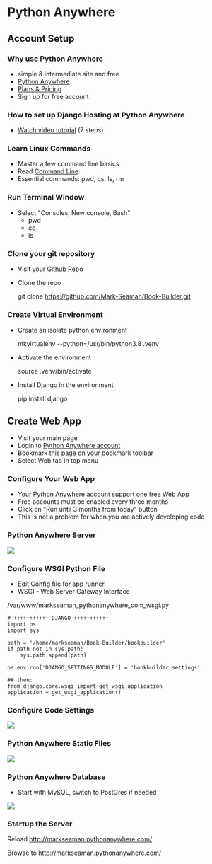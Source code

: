 # Python Anywhere 

## Account Setup

### Why use Python Anywhere 
* simple & intermediate site and free
* [Python Anywhere](https://www.pythonanywhere.com)
* [Plans & Pricing](https://www.pythonanywhere.com/pricing/)
* Sign up for free account


### How to set up Django Hosting at Python Anywhere 
* [Watch video tutorial](https://www.youtube.com/watch?v=Y4c4ickks2A)  (7 steps)


### Learn Linux Commands
* Master a few command line basics
* Read [Command Line](CommandLine.md)
* Essential commands: pwd, cs, ls, rm


### Run Terminal Window
*  Select "Consoles, New console, Bash"
    * pwd
    * cd
    * ls


### Clone your git repository
* Visit your [Github Repo](https://github.com/Mark-Seaman/Book-Builder.git)
* Clone the repo
    
    git clone https://github.com/Mark-Seaman/Book-Builder.git


### Create Virtual Environment
* Create an isolate python environment

    mkvirtualenv --python=/usr/bin/python3.8 .venv
    
* Activate the environment

    source .venv/bin/activate

* Install Django in the environment
    
    pip install django



## Create Web App
* Visit your main page
* Login to [Python Anywhere account](https://www.pythonanywhere.com)
* Bookmark this page on your bookmark toolbar
* Select Web tab in top menu


### Configure Your Web App
* Your Python Anywhere account support one free Web App
* Free accounts must be enabled every three months
* Click on "Run until 3 months from today" button
* This is not a problem for when you are actively developing code

### Python Anywhere Server

![](img/pa-server.png)


### Configure WSGI Python File
* Edit Config file for app runner
* WSGI - Web Server Gateway Interface


/var/www/markseaman_pythonanywhere_com_wsgi.py

    # +++++++++++ DJANGO +++++++++++
    import os
    import sys

    path = '/home/markseaman/Book-Builder/bookbuilder'
    if path not in sys.path:
        sys.path.append(path)

    os.environ['DJANGO_SETTINGS_MODULE'] = 'bookbuilder.settings'

    ## then:
    from django.core.wsgi import get_wsgi_application
    application = get_wsgi_application()


### Configure Code Settings

![](img/pa-code.png)


### Python Anywhere Static Files

![](img/pa-static.png)


### Python Anywhere Database
* Start with MySQL, switch to PostGres if needed

![](img/pa-db.png)


### Startup the Server

Reload http://markseaman.pythonanywhere.com/

Browse to http://markseaman.pythonanywhere.com/


